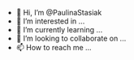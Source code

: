 - 👋 Hi, I’m @PaulinaStasiak
- 👀 I’m interested in ...
- 🌱 I’m currently learning ...
- 💞️ I’m looking to collaborate on ...
- 📫 How to reach me ...

<!---
PaulinaStasiak/PaulinaStasiak is a ✨ special ✨ repository because its `README.md` (this file) appears on your GitHub profile.
You can click the Preview link to take a look at your changes.
--->
